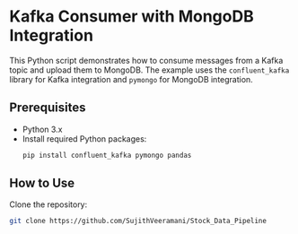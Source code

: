 # Kafka Consumer with MongoDB Integration

This Python script demonstrates how to consume messages from a Kafka topic and upload them to MongoDB. The example uses the `confluent_kafka` library for Kafka integration and `pymongo` for MongoDB integration.

## Prerequisites

- Python 3.x
- Install required Python packages:
  ```bash
  pip install confluent_kafka pymongo pandas

  
## How to Use
Clone the repository:
  ```bash
  git clone https://github.com/SujithVeeramani/Stock_Data_Pipeline
  


